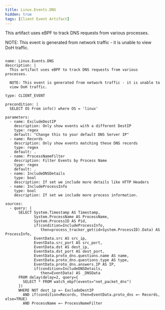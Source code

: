 ```yaml
---
title: Linux.Events.DNS
hidden: true
tags: [Client Event Artifact]
---
```


This artifact uses eBPF to track DNS requests from various processes.

NOTE: This event is generated from network traffic - it is unable to
view DoH traffic.


<pre><code class="language-yaml">
name: Linux.Events.DNS
description: |
  This artifact uses eBPF to track DNS requests from various processes.

  NOTE: This event is generated from network traffic - it is unable to
  view DoH traffic.

type: CLIENT_EVENT

precondition: |
  SELECT OS From info() where OS = 'linux'

parameters:
  - name: ExcludeDestIP
    description: Only show events with a different DestIP
    type: regex
    default: "Change this to your default DNS Server IP"
  - name: Records
    description: Only show events matching these DNS records
    type: regex
    default: .
  - name: ProcessNameFilter
    description: Filter Events by Process Name
    type: regex
    default: .
  - name: IncludeDNSDetails
    type: bool
    description: If set we include more details like HTTP Headers
  - name: IncludeProcessInfo
    type: bool
    description: If set we include more process information.

sources:
  - query: |
      SELECT System.Timestamp AS Timestamp,
             System.ProcessName AS ProcessName,
             System.ProcessID AS Pid,
             if(condition=IncludeProcessInfo,
                then=process_tracker_get(id=System.ProcessID).Data) AS ProcessInfo,
             EventData.src AS src_ip,
             EventData.src_port AS src_port,
             EventData.dst AS dest_ip,
             EventData.dst_port AS dest_port,
             EventData.proto_dns.questions.name AS name,
             EventData.proto_dns.questions.type AS type,
             EventData.proto_dns.answers.IP AS IP,
             if(condition=IncludeDNSDetails,
                then=EventData) AS _DNSData
      FROM delay(delay=2, query={
        SELECT * FROM watch_ebpf(events="net_packet_dns")
      })
      WHERE NOT dest_ip =~ ExcludeDestIP
        AND if(condition=Records, then=EventData.proto_dns =~ Records, else=TRUE)
        AND ProcessName =~ ProcessNameFilter

</code></pre>

